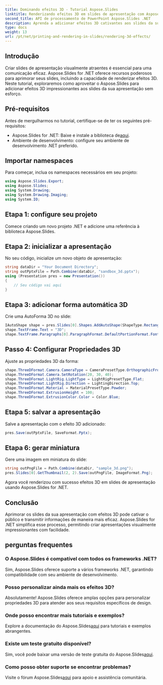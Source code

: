 ```yaml
---
title: Dominando efeitos 3D - Tutorial Aspose.Slides
linktitle: Renderizando efeitos 3D em slides de apresentação com Aspose.Slides
second_title: API de processamento de PowerPoint Aspose.Slides .NET
description: Aprenda a adicionar efeitos 3D cativantes aos slides da sua apresentação com Aspose.Slides for .NET. Siga nosso guia passo a passo para obter visuais impressionantes!
type: docs
weight: 13
url: /pt/net/printing-and-rendering-in-slides/rendering-3d-effects/
---
```

## Introdução
Criar slides de apresentação visualmente atraentes é essencial para uma comunicação eficaz. Aspose.Slides for .NET oferece recursos poderosos para aprimorar seus slides, incluindo a capacidade de renderizar efeitos 3D. Neste tutorial, exploraremos como aproveitar o Aspose.Slides para adicionar efeitos 3D impressionantes aos slides da sua apresentação sem esforço.
## Pré-requisitos
Antes de mergulharmos no tutorial, certifique-se de ter os seguintes pré-requisitos:
-  Aspose.Slides for .NET: Baixe e instale a biblioteca de[aqui](https://releases.aspose.com/slides/net/).
- Ambiente de desenvolvimento: configure seu ambiente de desenvolvimento .NET preferido.
## Importar namespaces
Para começar, inclua os namespaces necessários em seu projeto:
```csharp
using Aspose.Slides.Export;
using Aspose.Slides;
using System.Drawing;
using System.Drawing.Imaging;
using System.IO;
```
## Etapa 1: configure seu projeto
Comece criando um novo projeto .NET e adicione uma referência à biblioteca Aspose.Slides.
## Etapa 2: inicializar a apresentação
No seu código, inicialize um novo objeto de apresentação:
```csharp
string dataDir = "Your Document Directory";
string outPptxFile = Path.Combine(dataDir, "sandbox_3d.pptx");
using (Presentation pres = new Presentation())
{
    // Seu código vai aqui
}
```
## Etapa 3: adicionar forma automática 3D
Crie uma AutoForma 3D no slide:
```csharp
IAutoShape shape = pres.Slides[0].Shapes.AddAutoShape(ShapeType.Rectangle, 200, 150, 200, 200);
shape.TextFrame.Text = "3D";
shape.TextFrame.Paragraphs[0].ParagraphFormat.DefaultPortionFormat.FontHeight = 64;
```
## Passo 4: Configurar Propriedades 3D
Ajuste as propriedades 3D da forma:
```csharp
shape.ThreeDFormat.Camera.CameraType = CameraPresetType.OrthographicFront;
shape.ThreeDFormat.Camera.SetRotation(20, 30, 40);
shape.ThreeDFormat.LightRig.LightType = LightRigPresetType.Flat;
shape.ThreeDFormat.LightRig.Direction = LightingDirection.Top;
shape.ThreeDFormat.Material = MaterialPresetType.Powder;
shape.ThreeDFormat.ExtrusionHeight = 100;
shape.ThreeDFormat.ExtrusionColor.Color = Color.Blue;
```
## Etapa 5: salvar a apresentação
Salve a apresentação com o efeito 3D adicionado:
```csharp
pres.Save(outPptxFile, SaveFormat.Pptx);
```
## Etapa 6: gerar miniatura
Gere uma imagem em miniatura do slide:
```csharp
string outPngFile = Path.Combine(dataDir, "sample_3d.png");
pres.Slides[0].GetThumbnail(2, 2).Save(outPngFile, ImageFormat.Png);
```
Agora você renderizou com sucesso efeitos 3D em slides de apresentação usando Aspose.Slides for .NET.
## Conclusão
Aprimorar os slides da sua apresentação com efeitos 3D pode cativar o público e transmitir informações de maneira mais eficaz. Aspose.Slides for .NET simplifica esse processo, permitindo criar apresentações visualmente impressionantes com facilidade.
## perguntas frequentes
### O Aspose.Slides é compatível com todos os frameworks .NET?
Sim, Aspose.Slides oferece suporte a vários frameworks .NET, garantindo compatibilidade com seu ambiente de desenvolvimento.
### Posso personalizar ainda mais os efeitos 3D?
Absolutamente! Aspose.Slides oferece amplas opções para personalizar propriedades 3D para atender aos seus requisitos específicos de design.
### Onde posso encontrar mais tutoriais e exemplos?
 Explore a documentação do Aspose.Slides[aqui](https://reference.aspose.com/slides/net/) para tutoriais e exemplos abrangentes.
### Existe um teste gratuito disponível?
 Sim, você pode baixar uma versão de teste gratuita do Aspose.Slides[aqui](https://releases.aspose.com/).
### Como posso obter suporte se encontrar problemas?
 Visite o fórum Aspose.Slides[aqui](https://forum.aspose.com/c/slides/11) para apoio e assistência comunitária.